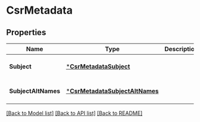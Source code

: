 # CsrMetadata

## Properties
Name | Type | Description | Notes
------------ | ------------- | ------------- | -------------
**Subject** | [***CsrMetadataSubject**](CsrMetadataSubject.md) |  | [optional] [default to null]
**SubjectAltNames** | [***CsrMetadataSubjectAltNames**](CsrMetadataSubjectAltNames.md) |  | [optional] [default to null]

[[Back to Model list]](../README.md#documentation-for-models) [[Back to API list]](../README.md#documentation-for-api-endpoints) [[Back to README]](../README.md)

